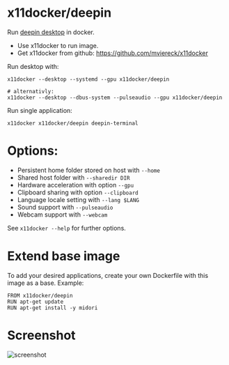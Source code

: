 # x11docker/deepin

Run [deepin desktop](https://www.deepin.org) in docker. 
 - Use x11docker to run image. 
 - Get x11docker from github: https://github.com/mviereck/x11docker 

Run desktop with:
```
x11docker --desktop --systemd --gpu x11docker/deepin

# alternativly:
x11docker --desktop --dbus-system --pulseaudio --gpu x11docker/deepin
```
Run single application:
```
x11docker x11docker/deepin deepin-terminal
```

# Options:
 - Persistent home folder stored on host with   `--home`
 - Shared host folder with                      `--sharedir DIR`
 - Hardware acceleration with option            `--gpu`
 - Clipboard sharing with option                `--clipboard`
 - Language locale setting with                 `--lang $LANG`
 - Sound support with                           `--pulseaudio`
 - Webcam support with                          `--webcam`

See `x11docker --help` for further options.

# Extend base image
To add your desired applications, create your own Dockerfile with this image as a base. Example:
```
FROM x11docker/deepin
RUN apt-get update
RUN apt-get install -y midori
```
 
# Screenshot

![screenshot](https://raw.githubusercontent.com/mviereck/x11docker/screenshots/screenshot-deepin.png "deepin desktop running in weston Xwayland window using x11docker")
